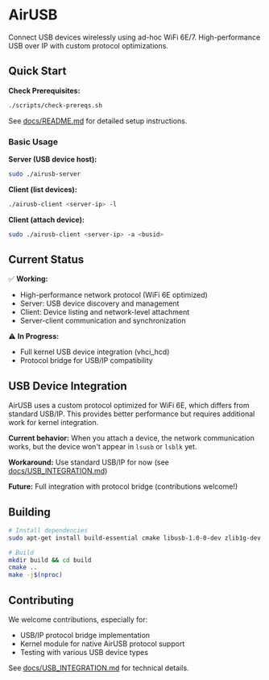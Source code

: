 # AirUSB
Connect USB devices wirelessly using ad-hoc WiFi 6E/7. High-performance USB over IP with custom protocol optimizations.

## Quick Start

**Check Prerequisites:**
```bash
./scripts/check-prereqs.sh
```

See [docs/README.md](docs/README.md) for detailed setup instructions.

### Basic Usage

**Server (USB device host):**
```bash
sudo ./airusb-server
```

**Client (list devices):**
```bash
./airusb-client <server-ip> -l
```

**Client (attach device):**
```bash
sudo ./airusb-client <server-ip> -a <busid>
```

## Current Status

✅ **Working:**
- High-performance network protocol (WiFi 6E optimized)
- Server: USB device discovery and management
- Client: Device listing and network-level attachment
- Server-client communication and synchronization

⚠️ **In Progress:**
- Full kernel USB device integration (vhci_hcd)
- Protocol bridge for USB/IP compatibility

## USB Device Integration

AirUSB uses a custom protocol optimized for WiFi 6E, which differs from standard USB/IP. This provides better performance but requires additional work for kernel integration.

**Current behavior:** When you attach a device, the network communication works, but the device won't appear in `lsusb` or `lsblk` yet.

**Workaround:** Use standard USB/IP for now (see [docs/USB_INTEGRATION.md](docs/USB_INTEGRATION.md))

**Future:** Full integration with protocol bridge (contributions welcome!)

## Building

```bash
# Install dependencies
sudo apt-get install build-essential cmake libusb-1.0-0-dev zlib1g-dev

# Build
mkdir build && cd build
cmake ..
make -j$(nproc)
```

## Contributing

We welcome contributions, especially for:
- USB/IP protocol bridge implementation
- Kernel module for native AirUSB protocol support
- Testing with various USB device types

See [docs/USB_INTEGRATION.md](docs/USB_INTEGRATION.md) for technical details.

